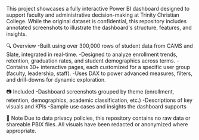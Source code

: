 This project showcases a fully interactive Power BI dashboard designed to support faculty and administrative decision-making at Trinity Christian College. While the original dataset is confidential, this repository includes annotated screenshots to illustrate the dashboard's structure, features, and insights.

🔍 Overview
-Built using over 300,000 rows of student data from CAMS and Slate, integrated in real-time.
-Designed to analyze enrollment trends, retention, graduation rates, and student demographics across terms.
-Contains 30+ interactive pages, each customized for a specific user group (faculty, leadership, staff).
-Uses DAX to power advanced measures, filters, and drill-downs for dynamic exploration.

📷 Included
-Dashboard screenshots grouped by theme (enrollment, retention, demographics, academic classification, etc.)
-Descriptions of key visuals and KPIs
-Sample use cases and insights the dashboard supports

🚫 Note
Due to data privacy policies, this repository contains no raw data or shareable PBIX files. All visuals have been redacted or anonymized where appropriate.
